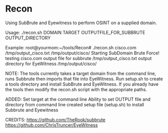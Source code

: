 # Recon
Using SubBrute and Eyewitness to perform OSINT on a supplied domain.

Usage:
./recon.sh DOMAIN TARGET OUTPUTFILE_FOR_SUBBRUTE OUTPUT_DIRECTORY

Example:
root@yourmom:~/tools/Recon# ./recon.sh cisco.com /tmp/output_cisco.txt /tmp/output/cisco/
Starting SubDomain Brute Force!
testing cisco.com
output file for subbrute /tmp/output_cisco.txt
output directory for EyeWitness /tmp/output/cisco/
<WAIT UNTIL COMPLETION>

NOTE:
The tools currently takes a target domain from the command line, runs Subbrute then imports that file into EyeWitness. Run setup.sh to create a tools directory and install SubBrute and EyeWitness. If you already have the tools then modify the recon.sh script with the appropriate paths.

ADDED:
Set target at the command line
Ability to set OUTPUT file and directory from command line
created setup file (setup.sh) to install Subbrute and Eyewitness

CREDITS:
https://github.com/TheRook/subbrute
https://github.com/ChrisTruncer/EyeWitness
